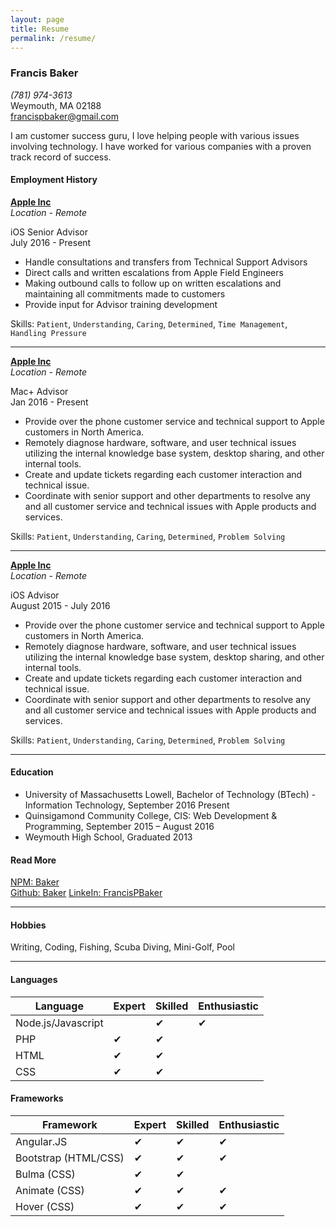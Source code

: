 ```yaml
---
layout: page
title: Resume
permalink: /resume/
---
```


### Francis Baker

*(781) 974-3613*  
Weymouth, MA 02188    
<francispbaker@gmail.com>

I am customer success guru, I love helping people with various issues involving technology. I have worked for various companies with a proven track record of success.

#### Employment History

**[Apple Inc](https://www.Apple.com/)**  
*Location - Remote* 

iOS Senior Advisor   
July 2016 - Present

-	Handle consultations and transfers from Technical Support Advisors
-	Direct calls and written escalations from Apple Field Engineers
-	Making outbound calls to follow up on written escalations and maintaining all commitments made to customers
-	Provide input for Advisor training development

Skills: `Patient`, `Understanding`, `Caring`, `Determined`, `Time Management`, `Handling Pressure`

---

**[Apple Inc](https://www.Apple.com/)**  
*Location - Remote* 

Mac+ Advisor   
Jan 2016 - Present

-	Provide over the phone customer service and technical support to Apple customers in North America.
-	Remotely diagnose hardware, software, and user technical issues utilizing the internal knowledge base system, desktop sharing, and other internal tools.
-	Create and update tickets regarding each customer interaction and technical issue.
-	Coordinate with senior support and other departments to resolve any and all customer service and technical issues with Apple products and services.

Skills: `Patient`, `Understanding`, `Caring`, `Determined`, `Problem Solving`

---

**[Apple Inc](https://www.Apple.com/)**  
*Location - Remote* 

iOS Advisor   
August 2015 - July 2016

-	Provide over the phone customer service and technical support to Apple customers in North America.
-	Remotely diagnose hardware, software, and user technical issues utilizing the internal knowledge base system, desktop sharing, and other internal tools.
-	Create and update tickets regarding each customer interaction and technical issue.
-	Coordinate with senior support and other departments to resolve any and all customer service and technical issues with Apple products and services.

Skills: `Patient`, `Understanding`, `Caring`, `Determined`, `Problem Solving`

---

#### Education

- University of Massachusetts Lowell, Bachelor of Technology (BTech) - Information Technology, September 2016 Present
- Quinsigamond Community College, CIS: Web Development & Programming,  September 2015 – August 2016  
- Weymouth High School, Graduated 2013

#### Read More
[NPM: Baker](https://www.npmjs.com/~baker)  
[Github: Baker](https://github.com/Baker) 
[LinkeIn: FrancisPBaker](https://www.linkedin.com/in/francispbaker/)  

---

#### Hobbies
Writing, Coding, Fishing, Scuba Diving, Mini-Golf, Pool

---

#### Languages

| Language           | Expert         | Skilled        | Enthusiastic   |
|--------------------|----------------|----------------|----------------|
| Node.js/Javascript |                |  ✔            |✔               |
| PHP                |  ✔            |  ✔             |                |
| HTML               |  ✔            |  ✔             |                | 
| CSS                |  ✔            |  ✔             |                | 

#### Frameworks

| Framework          | Expert         | Skilled        | Enthusiastic   |
|--------------------|----------------|----------------|----------------|
| Angular.JS         |  ✔             |  ✔            |  ✔            |
| Bootstrap (HTML/CSS)|  ✔            |  ✔            |  ✔            |
| Bulma (CSS)        |  ✔             |  ✔            |                |
| Animate (CSS)      |  ✔             |  ✔            |  ✔            |
| Hover (CSS)        |  ✔             |  ✔            |  ✔            |

 